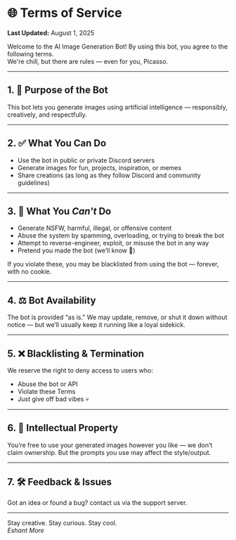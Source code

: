 # 🌐 Terms of Service  
**Last Updated:** August 1, 2025  

Welcome to the AI Image Generation Bot! By using this bot, you agree to the following terms.  
We're chill, but there are rules — even for you, Picasso.

---

## 1. 🎨 Purpose of the Bot  
This bot lets you generate images using artificial intelligence — responsibly, creatively, and respectfully.

---

## 2. ✅ What You Can Do
- Use the bot in public or private Discord servers  
- Generate images for fun, projects, inspiration, or memes  
- Share creations (as long as they follow Discord and community guidelines)

---

## 3. 🚫 What You *Can't* Do
- Generate NSFW, harmful, illegal, or offensive content  
- Abuse the system by spamming, overloading, or trying to break the bot  
- Attempt to reverse-engineer, exploit, or misuse the bot in any way  
- Pretend you made the bot (we’ll know 👀)

If you violate these, you may be blacklisted from using the bot — forever, with no cookie.

---

## 4. ⚖️ Bot Availability  
The bot is provided “as is.” We may update, remove, or shut it down without notice — but we’ll usually keep it running like a loyal sidekick.

---

## 5. ❌ Blacklisting & Termination  
We reserve the right to deny access to users who:
- Abuse the bot or API  
- Violate these Terms  
- Just give off bad vibes 💀

---

## 6. 🧠 Intellectual Property  
You’re free to use your generated images however you like — we don’t claim ownership. But the prompts you use may affect the style/output.

---

## 7. 🛠️ Feedback & Issues  
Got an idea or found a bug? contact us via the support server.

---

Stay creative. Stay curious. Stay cool.  
*Eshant More*
